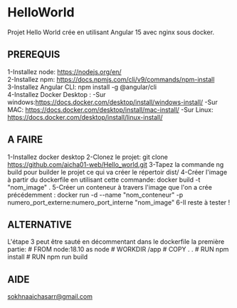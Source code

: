 # HelloWorld
Projet Hello World crée en utilisant Angular 15 avec nginx sous docker.

## PREREQUIS
1-Installez node: https://nodejs.org/en/          
2-Installez npm: https://docs.npmjs.com/cli/v9/commands/npm-install         
3-Installez Angular CLI: npm install -g @angular/cli   
4-Installez Docker Desktop :
    -Sur windows:https://docs.docker.com/desktop/install/windows-install/
    -Sur MAC: https://docs.docker.com/desktop/install/mac-install/
    -Sur Linux: https://docs.docker.com/desktop/install/linux-install/ 



## A FAIRE
1-Installez docker desktop
2-Clonez le projet: git clone https://github.com/aicha01-web/Hello_world.git
3-Tapez la commande ng build pour builder le projet ce qui va créer le répertoir dist/
4-Créer l'image à partir du dockerfile en utilisant cette commande: docker build -t "nom_image" .
5-Créer un conteneur à travers l'image que l'on a crée précédemment :
docker run -d --name "nom_conteneur" -p numero_port_externe:numero_port_interne "nom_image"
6-Il reste à tester !


## ALTERNATIVE
L'étape 3 peut être sauté en décommentant dans le dockerfile la première partie:
    # FROM node:18.10 as node
    # WORKDIR /app
    # COPY . .
    # RUN npm install
    # RUN npm run build 


## AIDE
sokhnaaichasarr@gmail.com


